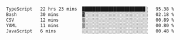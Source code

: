 <!--START_SECTION:waka-->

```txt
TypeScript   22 hrs 23 mins  ████████████████████████░   95.38 %
Bash         30 mins         ▓░░░░░░░░░░░░░░░░░░░░░░░░   02.18 %
CSV          12 mins         ▒░░░░░░░░░░░░░░░░░░░░░░░░   00.89 %
YAML         11 mins         ▒░░░░░░░░░░░░░░░░░░░░░░░░   00.80 %
JavaScript   6 mins          ░░░░░░░░░░░░░░░░░░░░░░░░░   00.48 %
```

<!--END_SECTION:waka-->